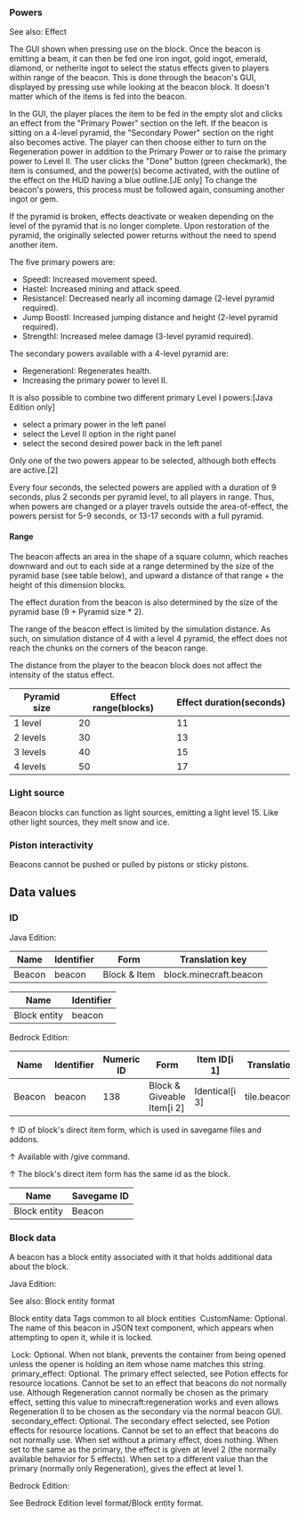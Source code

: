 ### Powers
See also: Effect

The GUI shown when pressing use on the block.
Once the beacon is emitting a beam, it can then be fed one iron ingot, gold ingot, emerald, diamond, or netherite ingot to select the status effects given to players within range of the beacon. This is done through the beacon's GUI, displayed by pressing use while looking at the beacon block. It doesn't matter which of the items is fed into the beacon.

In the GUI, the player places the item to be fed in the empty slot and clicks an effect from the "Primary Power" section on the left. If the beacon is sitting on a 4-level pyramid, the "Secondary Power" section on the right also becomes active. The player can then choose either to turn on the Regeneration power in addition to the Primary Power or to raise the primary power to Level II. The user clicks the "Done" button (green checkmark), the item is consumed, and the power(s) become activated, with the outline of the effect on the HUD having a blue outline.‌[JE  only] To change the beacon's powers, this process must be followed again, consuming another ingot or gem.

If the pyramid is broken, effects deactivate or weaken depending on the level of the pyramid that is no longer complete. Upon restoration of the pyramid, the originally selected power returns without the need to spend another item.

The five primary powers are: 

- SpeedI: Increased movement speed.
- HasteI: Increased mining and attack speed.
- ResistanceI: Decreased nearly all incoming damage (2-level pyramid required).
- Jump BoostI: Increased jumping distance and height (2-level pyramid required).
- StrengthI: Increased melee damage (3-level pyramid required).

The secondary powers available with a 4-level pyramid are:

- RegenerationI: Regenerates health.
- Increasing the primary power to level II.

It is also possible to combine two different primary Level I powers:‌[Java Edition  only]

- select a primary power in the left panel
- select the Level II option in the right panel
- select the second desired power back in the left panel

Only one of the two powers appear to be selected, although both effects are active.[2]

Every four seconds, the selected powers are applied with a duration of 9 seconds, plus 2 seconds per pyramid level, to all players in range. Thus, when powers are changed or a player travels outside the area-of-effect, the powers persist for 5–9 seconds, or 13-17 seconds with a full pyramid.

#### Range
The beacon affects an area in the shape of a square column, which reaches downward and out to each side at a range determined by the size of the pyramid base (see table below), and upward a distance of that range + the height of this dimension blocks.

The effect duration from the beacon is also determined by the size of the pyramid base (9 + Pyramid size * 2).

The range of the beacon effect is limited by the simulation distance. As such, on simulation distance of 4 with a level 4 pyramid, the effect does not reach the chunks on the corners of the beacon range.

The distance from the player to the beacon block does not affect the intensity of the status effect.

| Pyramid size | Effect range(blocks) | Effect duration(seconds) |
|--------------|----------------------|--------------------------|
| 1 level      | 20                   | 11                       |
| 2 levels     | 30                   | 13                       |
| 3 levels     | 40                   | 15                       |
| 4 levels     | 50                   | 17                       |

### Light source
Beacon blocks can function as light sources, emitting a light level 15. Like other light sources, they melt snow and ice.

### Piston interactivity
Beacons cannot be pushed or pulled by pistons or sticky pistons.

## Data values
### ID
Java Edition:

| Name   | Identifier | Form         | Translation key        |
|--------|------------|--------------|------------------------|
| Beacon | beacon     | Block & Item | block.minecraft.beacon |

| Name         | Identifier |
|--------------|------------|
| Block entity | beacon     |

Bedrock Edition:

| Name   | Identifier | Numeric ID | Form                       | Item ID[i 1]   | Translation key  |
|--------|------------|------------|----------------------------|----------------|------------------|
| Beacon | beacon     | 138        | Block & Giveable Item[i 2] | Identical[i 3] | tile.beacon.name |


↑ ID of block's direct item form, which is used in savegame files and addons.

↑ Available with /give command.

↑ The block's direct item form has the same id as the block.


| Name         | Savegame ID |
|--------------|-------------|
| Block entity | Beacon      |

### Block data
A beacon has a block entity associated with it that holds additional data about the block.

Java Edition:

See also: Block entity format


 Block entity data
Tags common to all block entities
 CustomName: Optional. The name of this beacon in JSON text component, which appears when attempting to open it, while it is locked.

 Lock: Optional. When not blank, prevents the container from being opened unless the opener is holding an item whose name matches this string.
 primary_effect: Optional. The primary effect selected, see Potion effects for resource locations. Cannot be set to an effect that beacons do not normally use. Although Regeneration cannot normally be chosen as the primary effect, setting this value to minecraft:regeneration works and even allows Regeneration II to be chosen as the secondary via the normal beacon GUI.
 secondary_effect: Optional. The secondary effect selected, see Potion effects for resource locations. Cannot be set to an effect that beacons do not normally use. When set without a primary effect, does nothing. When set to the same as the primary, the effect is given at level 2 (the normally available behavior for 5 effects). When set to a different value than the primary (normally only Regeneration), gives the effect at level 1.

Bedrock Edition:

See Bedrock Edition level format/Block entity format.
